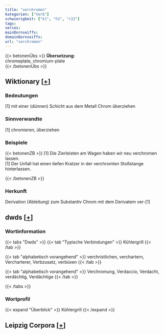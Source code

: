 ```yaml
---
title: "verchromen"
kategorien: ["Verb"]
schwierigkeit: ["k1", "h2", "r22"]
tags:
series:
mainDornseiffs:
domainDornseiffs:
url: "verchromen"
---
```


{{< betonenÜbs >}}
**Übersetzung:**  
chromeplate, chromium-plate  
{{< /betonenÜbs >}}

## Wiktionary [[+](https://de.wiktionary.org/wiki/verchromen)]

### Bedeutungen
[1] mit einer (dünnen) Schicht aus dem Metall Chrom überziehen  

### Sinnverwandte
[1] chromieren, überziehen  

### Beispiele
{{< betonenZB >}}
[1] Die Zierleisten am Wagen haben wir neu verchromen lassen.  
[1] Der Unfall hat einen tiefen Kratzer in der verchromten Stoßstange hinterlassen.  

{{< /betonenZB >}}
### Herkunft
Derivation (Ableitung) zum Substantiv Chrom mit dem Derivatem ver-[1]  



## dwds [[+](https://www.dwds.de/wb/verchromen)]

### Wortinformation
{{< tabs "Dwds" >}}
{{< tab "Typische Verbindungen" >}}
Kühlergrill
{{< /tab >}}

{{< tab "alphabetisch vorangehend" >}}
verchristlichen, verchartern, Vercharterer, Verbzusatz, verbüxen
{{< /tab >}}

{{< tab "alphabetisch vorangehend" >}}
Verchromung, Verdaccio, Verdacht, verdächtig, Verdächtige
{{< /tab >}}

{{< /tabs >}}

### Wortprofil
{{< expand "Überblick" >}} Kühlergrill {{< /expand >}}

## Leipzig Corpora [[+](https://corpora.uni-leipzig.de/en/res?word=verchromen&corpusId=deu_newscrawl-public_2018)]

